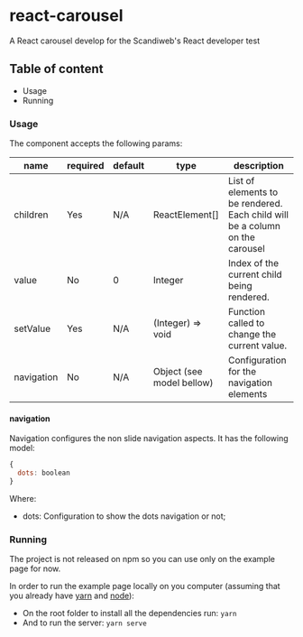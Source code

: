 # react-carousel

A React carousel develop for the Scandiweb's React developer test

## Table of content
- Usage
- Running

### Usage
The component accepts the following params:

| name       | required | default | type                      | description                                                                  |
|------------|----------|---------|---------------------------|------------------------------------------------------------------------------|
| children   | Yes      | N/A     | ReactElement[]            | List of elements to be rendered. Each child will be a column on the carousel |
| value      | No       | 0       | Integer                   | Index of the current child being rendered.                                   |
| setValue   | Yes      | N/A     | (Integer) => void         | Function called to change the current value.                                 |
| navigation | No       | N/A     | Object (see model bellow) | Configuration for the navigation elements                                    |


#### navigation
Navigation configures the non slide navigation aspects. It has the following model:

```js
{
  dots: boolean
}
```

Where:
 - dots: Configuration to show the dots navigation or not;

### Running
The project is not released on npm so you can use only on the example page for now.

In order to run the example page locally on you computer (assuming that you already have [yarn](https://classic.yarnpkg.com/en/docs/install/) and [node](https://nodejs.org/en/download/)):

- On the root folder to install all the dependencies run:
`yarn`
- And to run the server:
`yarn serve`

